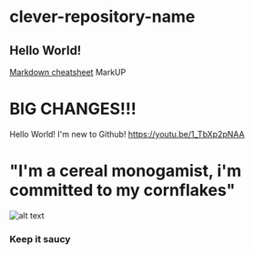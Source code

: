 # clever-repository-name

## Hello World!

[Markdown cheatsheet](https://github.com/adam-p/markdown-here/wiki/Markdown-Cheatsheet)
MarkUP


# BIG CHANGES!!!

Hello World! I'm new to Github!
https://youtu.be/1_TbXp2pNAA



<h1> 
  "I'm a cereal monogamist, i'm committed to my cornflakes" 
  
</h1>

![alt text](https://media.giphy.com/media/2zoCwINK8duBFhrpwe/giphy.gif)

<div>
  
<h3> 
  Keep it saucy
</h3>
 

